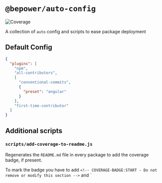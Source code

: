 # `@bepower/auto-config`

<!-- COVERAGE-BADGE:START - Do not remove or modify this section -->
[badge-coverage]: https://img.shields.io/badge/coverage-100%25-brightgreen.svg
<!-- COVERAGE-BADGE:END -->

![Coverage][badge-coverage]

A collection of `auto` config and scripts to ease package deployment

## Default Config

```json
{
  "plugins": [
    "npm",
    "all-contributors",
    [
      "conventional-commits",
      {
        "preset": "angular"
      }
    ],
    "first-time-contributor"
  ]
}
```

## Additional scripts

### `scripts/add-coverage-to-readme.js`

Regenerates the `README.md` file in every package to add the coverage badge, if present.

To mark the badge you have to add `<!-- COVERAGE-BADGE:START - Do not remove or modify this section -->` and `